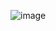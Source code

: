 ![image](https://github.com/amrito502/php-template-login-register-admin-with-protected/assets/86122901/2637729c-90a8-48f6-a67e-1e1088d2c516)
